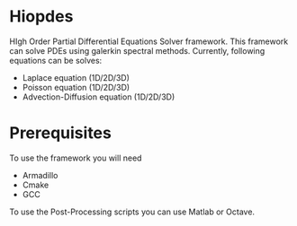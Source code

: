 # Hiopdes
HIgh Order Partial Differential Equations Solver framework.
This framework can solve PDEs using galerkin spectral methods.
Currently, following equations can be solves:
- Laplace equation (1D/2D/3D)
- Poisson equation (1D/2D/3D)
- Advection-Diffusion equation (1D/2D/3D)

# Prerequisites
To use the framework you will need
- Armadillo
- Cmake
- GCC

To use the Post-Processing scripts you can use Matlab or Octave.
